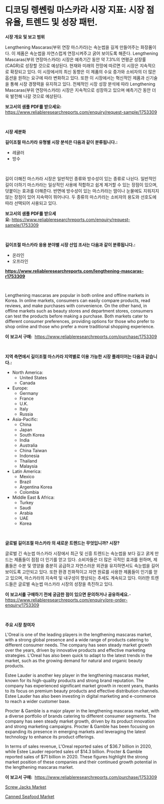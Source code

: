 <p><h1>디코딩 렝쎈링 마스카라 시장 지표: 시장 점유율, 트렌드 및 성장 패턴.</h1></p><p><strong>시장 개요 및 보고 범위</strong></p>
<p><p>Lengthening Mascaras(부위 연장 마스카라)는 속눈썹을 길게 만들어주는 화장품이다. 이 제품은 속눈썹을 자연스럽게 연장시켜주고 굵어 보이도록 해준다. Lengthening Mascaras(부위 연장마스카라) 시장은 예측기간 동안 약 7.3%의 연평균 성장률(CAGR)로 성장할 것으로 예상된다. 현재와 미래의 전망에 따르면 이 시장은 지속적으로 확장되고 있다. 이 시장에서의 최신 동향은 이 제품의 수요 증가와 소비자의 더 많은 옵션을 원하는 요구에 따라 변화하고 있다. 또한 이 시장에서는 혁신적인 제품과 신기술을 통해 시장 경쟁력을 유지하고 있다. 전체적인 시장 성장 분석에 따라 Lengthening Mascaras(부위 연장마스카라) 시장은 지속적으로 성장하고 있으며 예측기간 동안 더욱 발전해 나갈 것으로 예상된다.</p></p>
<p><strong>보고서의 샘플 PDF를 받으세요:</strong> <a href="https://www.reliableresearchreports.com/enquiry/request-sample/1753309">https://www.reliableresearchreports.com/enquiry/request-sample/1753309</a></p>
<p>&nbsp;</p>
<p><strong>시장 세분화</strong></p>
<p><strong>길이조절 마스카라 유형별 시장 분석은 다음과 같이 분류됩니다.:</strong></p>
<p><ul><li>레귤러</li><li>방수</li></ul></p>
<p>&nbsp;</p>
<p><p>길이 더해진 마스카라 시장은 일반적인 종류와 방수성이 있는 종류로 나뉜다. 일반적인 길이 더하기 마스카라는 일상적인 사용에 적합하고 쉽게 제거할 수 있는 장점이 있으며, 덧붙이는 효과를 더해준다. 반면에 방수성이 있는 마스카라는 땀이나 눈물에도 지워지지 않는 장점이 있어 지속력이 뛰어나다. 두 종류의 마스카라는 소비자의 용도와 선호도에 따라 선택되어 사용되고 있다.</p></p>
<p><strong>보고서의 샘플 PDF를 받으세요:</strong>&nbsp;<a href="https://www.reliableresearchreports.com/enquiry/request-sample/1753309">https://www.reliableresearchreports.com/enquiry/request-sample/1753309</a></p>
<p>&nbsp;</p>
<p><strong> 길이조절 마스카라 응용 분야별 시장 산업 조사는 다음과 같이 분류됩니다.:</strong></p>
<p><ul><li>온라인</li><li>오프라인</li></ul></p>
<p><strong><a href="https://www.reliableresearchreports.com/lengthening-mascaras-r1753309">https://www.reliableresearchreports.com/lengthening-mascaras-r1753309</a></strong></p>
<p>&nbsp;</p>
<p><p>Lengthening mascaras are popular in both online and offline markets in Korea. In online markets, consumers can easily compare products, read reviews, and make purchases with convenience. On the other hand, in offline markets such as beauty stores and department stores, consumers can test the products before making a purchase. Both markets cater to different consumer preferences, providing options for those who prefer to shop online and those who prefer a more traditional shopping experience.</p></p>
<p><strong>이 보고서 구매:</strong>&nbsp; <a href="https://www.reliableresearchreports.com/purchase/1753309">https://www.reliableresearchreports.com/purchase/1753309</a></p>
<p>&nbsp;</p>
<p><strong>지역 측면에서 길이조절 마스카라 지역별로 이용 가능한 시장 플레이어는 다음과 같습니다.:</strong></p>
<p><ul>
    <li>
        North America:
        <ul>
            <li>United States</li>
            <li>Canada</li>
        </ul>
    </li>
    <li>
        Europe:
        <ul>
            <li>Germany</li>
            <li>France</li>
            <li>U.K.</li>
            <li>Italy</li>
            <li>Russia</li>
        </ul>
    </li>
    <li>
        Asia-Pacific:
        <ul>
            <li>China</li>
            <li>Japan</li>
            <li>South Korea</li>
            <li>India</li>
            <li>Australia</li>
            <li>China Taiwan</li>
            <li>Indonesia</li>
            <li>Thailand</li>
            <li>Malaysia</li>
        </ul>
    </li>
    <li>
        Latin America:
        <ul>
            <li>Mexico</li>
            <li>Brazil</li>
            <li>Argentina Korea</li>
            <li>Colombia</li>
        </ul>
    </li>
    <li>
        Middle East & Africa:
        <ul>
            <li>Turkey</li>
            <li>Saudi</li>
            <li>Arabia</li>
            <li>UAE</li>
            <li>Korea</li>
        </ul>
    </li>
    </ul></p>
<p>&nbsp;</p>
<p><strong>글로벌 길이조절 마스카라 의 새로운 트렌드는 무엇입니까? 시장?</strong></p>
<p><p>글로벌 긴 속눈썹 마스카라 시장에서 최근 및 신흥 트렌드는 속눈썹을 보다 길고 굵게 만드는 제품들이 점점 더 인기를 얻고 있다. 소비자들은 더 많은 극적인 효과를 원하며, 제품들은 수분 및 영양을 충분히 공급하고 자연스러운 외관을 유지하면서도 속눈썹을 길어 보이도록 고안되고 있다. 또한 환경 친화적이고 자연 원료를 사용한 제품들이 인기를 얻고 있으며, 마스카라의 지속력 및 내구성이 향상되는 추세도 계속되고 있다. 이러한 트렌드들은 글로벌 속눈썹 마스카라 시장의 성장을 촉진하고 있다.</p></p>
<p><strong>이 보고서를 구매하기 전에 궁금한 점이 있으면 문의하거나 공유하세요.</strong>- <a href="https://www.reliableresearchreports.com/enquiry/pre-order-enquiry/1753309">https://www.reliableresearchreports.com/enquiry/pre-order-enquiry/1753309</a></p>
<p>&nbsp;</p>
<p><strong>주요 시장 참여자</strong></p>
<p><p>L'Oreal is one of the leading players in the lengthening mascaras market, with a strong global presence and a wide range of products catering to different consumer needs. The company has seen steady market growth over the years, driven by innovative products and effective marketing strategies. L'Oreal has also been quick to adapt to the latest trends in the market, such as the growing demand for natural and organic beauty products.</p><p>Estee Lauder is another key player in the lengthening mascaras market, known for its high-quality products and strong brand reputation. The company has experienced significant market growth in recent years, thanks to its focus on premium beauty products and effective distribution channels. Estee Lauder has also been investing in digital marketing and e-commerce to reach a wider customer base.</p><p>Procter & Gamble is a major player in the lengthening mascaras market, with a diverse portfolio of brands catering to different consumer segments. The company has seen steady market growth, driven by its product innovation and strong marketing campaigns. Procter & Gamble has been focusing on expanding its presence in emerging markets and leveraging the latest technology to enhance its product offerings.</p><p>In terms of sales revenue, L'Oreal reported sales of $36.7 billion in 2020, while Estee Lauder reported sales of $14.3 billion. Procter & Gamble reported sales of $71 billion in 2020. These figures highlight the strong market position of these companies and their continued growth potential in the lengthening mascaras market.</p></p>
<p><strong>이 보고서 구매:</strong>&nbsp;&nbsp;<a href="https://www.reliableresearchreports.com/purchase/1753309">https://www.reliableresearchreports.com/purchase/1753309</a></p>
<p><p><a href="https://github.com/nancykennedykellievqfqt2/Market-Research-Report-List-2/blob/main/screw-jacks-market.md">Screw Jacks Market</a></p><p><a href="https://noble-drawer-34c.notion.site/Canned-Seafood-Market-Research-Report-Its-History-and-Forecast-2024-to-2031-122b5695ae5449d3b0314cb371a9ead2">Canned Seafood Market</a></p></p>